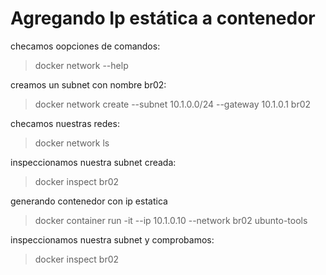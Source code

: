 # Agregando Ip estática a contenedor

checamos oopciones de comandos:
>docker network --help

creamos un subnet con nombre br02:
>docker network create --subnet 10.1.0.0/24 --gateway 10.1.0.1 br02

checamos nuestras redes:
>docker network ls

inspeccionamos nuestra subnet creada:
>docker inspect br02

generando contenedor con ip estatica
>docker container run -it --ip 10.1.0.10 --network br02 ubunto-tools

inspeccionamos nuestra subnet y comprobamos:
>docker inspect br02
